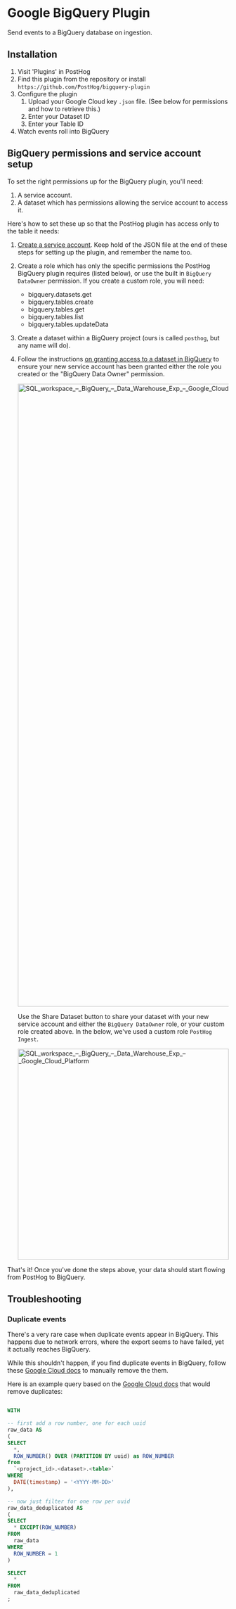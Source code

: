 # Google BigQuery Plugin

Send events to a BigQuery database on ingestion.

## Installation

1. Visit 'Plugins' in PostHog
1. Find this plugin from the repository or install `https://github.com/PostHog/bigquery-plugin`
1. Configure the plugin
   1. Upload your Google Cloud key `.json` file. (See below for permissions and how to retrieve this.)
   1. Enter your Dataset ID
   1. Enter your Table ID 
1. Watch events roll into BigQuery

## BigQuery permissions and service account setup

To set the right permissions up for the BigQuery plugin, you'll need:
1. A service account.
2. A dataset which has permissions allowing the service account to access it.

Here's how to set these up so that the PostHog plugin has access only to the table it needs:

1. [Create a service account](https://cloud.google.com/bigquery/docs/reference/libraries#setting_up_authentication). Keep hold of the JSON file at the end of these steps for setting up the plugin, and remember the name too.

2. Create a role which has only the specific permissions the PostHog BigQuery plugin requires (listed below), or use the built in `BigQuery DataOwner` permission. If you create a custom role, you will need:
   * bigquery.datasets.get
   * bigquery.tables.create
   * bigquery.tables.get
   * bigquery.tables.list
   * bigquery.tables.updateData

3. Create a dataset within a BigQuery project (ours is called `posthog`, but any name will do).

4. Follow the instructions [on granting access to a dataset in BigQuery](https://cloud.google.com/bigquery/docs/dataset-access-controls#granting_access_to_a_dataset) to ensure your new service account has been granted either the role you created or the "BigQuery Data Owner" permission. 

   <img width="1417" alt="SQL_workspace_–_BigQuery_–_Data_Warehouse_Exp_–_Google_Cloud_Platform" src="https://user-images.githubusercontent.com/1108173/130323561-444cbbf6-a994-455e-97b6-8db6df69e274.png">

   Use the Share Dataset button to share your dataset with your new service account and either the `BigQuery DataOwner` role, or your custom role created above. In the below, we've used a custom role `PostHog Ingest`.

   <img width="480" alt="SQL_workspace_–_BigQuery_–_Data_Warehouse_Exp_–_Google_Cloud_Platform" src="https://user-images.githubusercontent.com/1108173/130323602-50f13200-6fde-4ee9-b507-1bce75fc75b2.png">

That's it! Once you've done the steps above, your data should start flowing from PostHog to BigQuery.

## Troubleshooting

### Duplicate events

There's a very rare case when duplicate events appear in BigQuery. This happens due to network errors, where the export seems to have failed, yet it actually reaches BigQuery.

While this shouldn't happen, if you find duplicate events in BigQuery, follow these [Google Cloud docs](https://cloud.google.com/bigquery/streaming-data-into-bigquery#manually_removing_duplicates) to manually remove the them.

Here is an example query based on the [Google Cloud docs](https://cloud.google.com/bigquery/streaming-data-into-bigquery#manually_removing_duplicates) that would remove duplicates: 

```sql

WITH

-- first add a row number, one for each uuid
raw_data AS
(
SELECT 
  *,
  ROW_NUMBER() OVER (PARTITION BY uuid) as ROW_NUMBER
from
  `<project_id>.<dataset>.<table>`
WHERE
  DATE(timestamp) = '<YYYY-MM-DD>'
),

-- now just filter for one row per uuid
raw_data_deduplicated AS 
(
SELECT
  * EXCEPT(ROW_NUMBER)
FROM
  raw_data   
WHERE
  ROW_NUMBER = 1
)

SELECT 
  * 
FROM
  raw_data_deduplicated
;

```
